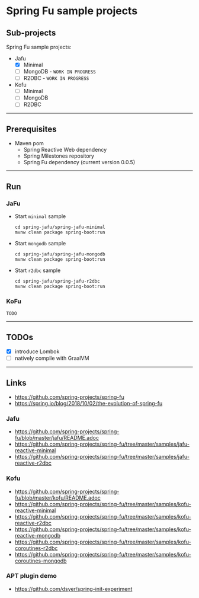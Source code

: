 
# Spring Fu sample projects

## Sub-projects

Spring Fu sample projects:
* Jafu
	- [x] Minimal
	- [ ] MongoDB - `WORK IN PROGRESS`
	- [ ] R2DBC - `WORK IN PROGRESS`
* Kofu
	- [ ] Minimal
	- [ ] MongoDB
	- [ ] R2DBC

---

## Prerequisites

* Maven pom
	* Spring Reactive Web dependency 
	* Spring Milestones repository
	* Spring Fu dependency (current version 0.0.5)

---

## Run

### JaFu

* Start `minimal` sample
	```
	cd spring-jafu/spring-jafu-minimal
	mvnw clean package spring-boot:run
	```

* Start `mongodb` sample 
	```
	cd spring-jafu/spring-jafu-mongodb
	mvnw clean package spring-boot:run
	```

* Start `r2dbc` sample 
	```
	cd spring-jafu/spring-jafu-r2dbc
	mvnw clean package spring-boot:run
	```

### KoFu

`TODO`

---

## TODOs

- [x] introduce Lombok
- [ ] natively compile with GraalVM

---

## Links

* https://github.com/spring-projects/spring-fu
* https://spring.io/blog/2018/10/02/the-evolution-of-spring-fu

### Jafu
* https://github.com/spring-projects/spring-fu/blob/master/jafu/README.adoc
* https://github.com/spring-projects/spring-fu/tree/master/samples/jafu-reactive-minimal
* https://github.com/spring-projects/spring-fu/tree/master/samples/jafu-reactive-r2dbc

### Kofu
* https://github.com/spring-projects/spring-fu/blob/master/kofu/README.adoc
* https://github.com/spring-projects/spring-fu/tree/master/samples/kofu-reactive-minimal
* https://github.com/spring-projects/spring-fu/tree/master/samples/kofu-reactive-r2dbc
* https://github.com/spring-projects/spring-fu/tree/master/samples/kofu-reactive-mongodb
* https://github.com/spring-projects/spring-fu/tree/master/samples/kofu-coroutines-r2dbc
* https://github.com/spring-projects/spring-fu/tree/master/samples/kofu-coroutines-mongodb

### APT plugin demo
* https://github.com/dsyer/spring-init-experiment

